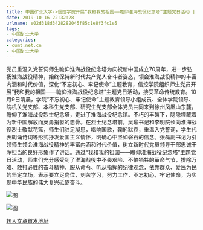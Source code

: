```yaml
---
title: 中国矿业大学->信控学院开展“我和我的祖国——瞻仰淮海战役纪念塔”主题党日活动 | cumt.net.cn
date: 2019-10-16 22:32:28
urlname: e02d318d3428282045f85c1e8f3fc1e5
tags: 
- 中国矿业大学
categories:
- cumt.net.cn
- 中国矿业大学
---
```

党员重温入党誓词师生瞻仰淮海战役纪念塔为庆祝新中国成立70周年，进一步弘扬淮海战役精神，始终保持新时代共产党人奋斗者姿态，领会淮海战役精神的丰富内涵和时代价值，深化“不忘初心、牢记使命”主题教育，信控学院组织师生党员开展“我和我的祖国——瞻仰淮海战役纪念塔”主题党日活动，接受革命传统教育。10月9日清晨，学院“不忘初心、牢记使命”主题教育领导小组成员、全体学院领导、院机关党支部、本科生党支部、研究生党支部全体党员共同来到徐州凤凰山东麓，瞻仰了淮海战役烈士纪念塔，走进了淮海战役纪念馆。不朽的丰碑下，隐隐埋藏着为新中国解放而英勇捐躯的忠骨。在烈士纪念塔前，吴瑜书记和李明院长向淮海战役烈士敬献花篮，师生们驻足凝思，唱响国歌，鞠躬默哀，重温入党誓词，学生代表朗诵诗词等形式抒发爱国主义情怀，明确心中坚如磐石的信念。张磊副书记为引领师生领会淮海战役精神的丰富内涵和时代价值，树立新时代党员领导干部忠诚干净担当的良好形象作了讲话。通过“我和我的祖国——瞻仰淮海战役纪念塔”主题党日活动，师生们充分感受到了淮海战役中不畏艰险、不怕牺牲的革命气节，排除万难、敢打必胜的奋斗精神，服从命令、听从指挥的纪律观念，依靠群众、爱民为民的坚定立场，表示要立足岗位，刻苦学习，努力工作，不忘初心，牢记使命，为实现中华民族的伟大复兴砥砺奋斗。

![图](http://xwzx.cumt.edu.cn/_upload/article/images/38/61/150172a34821b739c9b6c845ec28/d01b1279-6faf-4f68-b7a5-1517d2cdd1cd.jpg)

![图](http://xwzx.cumt.edu.cn/_upload/article/images/38/61/150172a34821b739c9b6c845ec28/e1a4d9d9-6817-4a18-901a-20c4fe0bcae0.jpg)

[转入文章首发地址](http://xwzx.cumt.edu.cn/4e/69/c523a544361/page.htm)